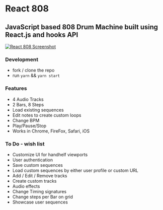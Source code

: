 # React 808

## JavaScript based 808 Drum Machine built using React.js and hooks API


 [![React 808 Screenshot](https://raw.githubusercontent.com/joeshub/react-808/master/screenshot.png)](https://github.com/joeshub/react-808)


### Development
* fork / clone the repo
* run `yarn` && `yarn start`

### Features
* 4 Audio Tracks
* 2 Bars, 8 Steps
* Load existing sequences
* Edit notes to create custom loops
* Change BPM
* Play/Pause/Stop
* Works in Chrome, FireFox, Safari, iOS

### To Do - wish list
* Customize UI for handhelf viewports
* User authentication
* Save custom sequences
* Load custom sequences by either user profile or custom URL
* Add / Edit / Remove tracks
* Create custom tracks
* Audio effects
* Change Timing signatures
* Change steps per Bar on grid
* Showcase user sequences
